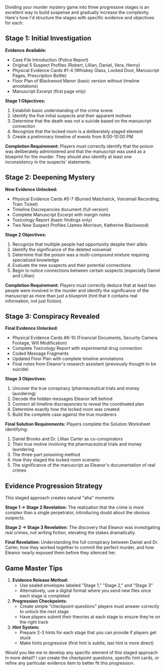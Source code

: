 Dividing your murder mystery game into three progressive stages is an excellent way to build suspense and gradually increase the complexity. Here's how I'd structure the stages with specific evidence and objectives for each:

## Stage 1: Initial Investigation

**Evidence Available:**

- Case File Introduction (Police Report)
- Original 5 Suspect Profiles (Robert, Lillian, Daniel, Vera, Henry)
- Physical Evidence Cards #1-4 (Whiskey Glass, Locked Door, Manuscript Pages, Prescription Bottle)
- Floor Plan of Blackwood Manor (basic version without timeline annotations)
- Manuscript Excerpt (first page only)

**Stage 1 Objectives:**

1. Establish basic understanding of the crime scene
2. Identify the five initial suspects and their apparent motives
3. Determine that the death was not a suicide based on the manuscript connection
4. Recognize that the locked room is a deliberately staged element
5. Create a preliminary timeline of events from 8:00-10:00 PM

**Completion Requirement:** Players must correctly identify that the poison was deliberately administered and that the manuscript was used as a blueprint for the murder. They should also identify at least one inconsistency in the suspects' statements.

## Stage 2: Deepening Mystery

**New Evidence Unlocked:**

- Physical Evidence Cards #5-7 (Burned Matchstick, Voicemail Recording, Train Ticket)
- Timeline Discrepancies document (full version)
- Complete Manuscript Excerpt with margin notes
- Toxicology Report (basic findings only)
- Two New Suspect Profiles (James Morrison, Katherine Blackwood)

**Stage 2 Objectives:**

1. Recognize that multiple people had opportunity despite their alibis
2. Identify the significance of the deleted voicemail
3. Determine that the poison was a multi-compound mixture requiring specialized knowledge
4. Evaluate the new suspects and their potential connections
5. Begin to notice connections between certain suspects (especially Daniel and Lillian)

**Completion Requirement:** Players must correctly deduce that at least two people were involved in the murder and identify the significance of the manuscript as more than just a blueprint (hint that it contains real information, not just fiction).

## Stage 3: Conspiracy Revealed

**Final Evidence Unlocked:**

- Physical Evidence Cards #8-10 (Financial Documents, Security Camera Footage, Will Modification)
- Complete Toxicology Report with experimental drug connection
- Coded Message Fragments
- Updated Floor Plan with complete timeline annotations
- Final notes from Eleanor's research assistant (previously thought to be suicide)

**Stage 3 Objectives:**

1. Uncover the true conspiracy (pharmaceutical trials and money laundering)
2. Decode the hidden messages Eleanor left behind
3. Connect all timeline discrepancies to reveal the coordinated plan
4. Determine exactly how the locked room was created
5. Build the complete case against the true murderers

**Final Solution Requirements:** Players complete the Solution Worksheet identifying:

1. Daniel Brooks and Dr. Lillian Carter as co-conspirators
2. Their true motive involving the pharmaceutical trials and money laundering
3. The three-part poisoning method
4. How they staged the locked room scenario
5. The significance of the manuscript as Eleanor's documentation of real crimes

## Evidence Progression Strategy

This staged approach creates natural "aha" moments:

**Stage 1 → Stage 2 Revelation:** The realization that the crime is more complex than a single perpetrator, introducing doubt about the obvious suspects.

**Stage 2 → Stage 3 Revelation:** The discovery that Eleanor was investigating real crimes, not writing fiction, elevating the stakes dramatically.

**Final Revelation:** Understanding the full conspiracy between Daniel and Dr. Carter, how they worked together to commit the perfect murder, and how Eleanor nearly exposed them before they silenced her.

## Game Master Tips

1. **Evidence Release Method:**
    - Use sealed envelopes labeled "Stage 1," "Stage 2," and "Stage 3"
    - Alternatively, use a digital format where you send new files once each stage is completed
2. **Progression Checkpoints:**
    - Create simple "checkpoint questions" players must answer correctly to unlock the next stage
    - Have players submit their theories at each stage to ensure they're on the right track
3. **Hint System:**
    - Prepare 2-3 hints for each stage that you can provide if players get stuck
    - Make hints progressive (first hint is subtle, last hint is more direct)

Would you like me to develop any specific element of this staged approach in more detail? I can create the checkpoint questions, specific hint cards, or refine any particular evidence item to better fit this progression.